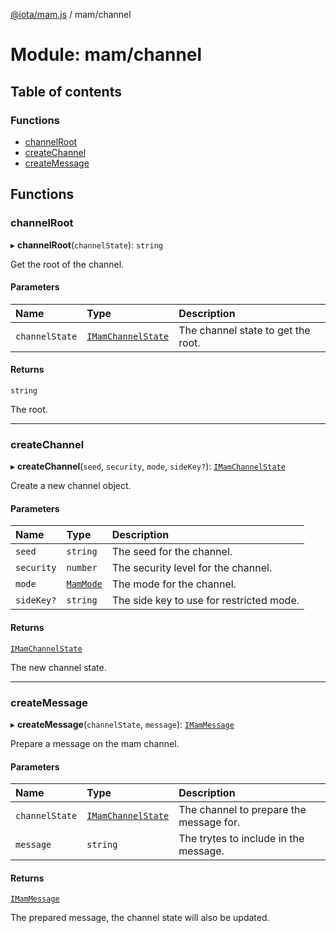 [@iota/mam.js](../README.md) / mam/channel

# Module: mam/channel

## Table of contents

### Functions

- [channelRoot](mam_channel.md#channelroot)
- [createChannel](mam_channel.md#createchannel)
- [createMessage](mam_channel.md#createmessage)

## Functions

### channelRoot

▸ **channelRoot**(`channelState`): `string`

Get the root of the channel.

#### Parameters

| Name | Type | Description |
| :------ | :------ | :------ |
| `channelState` | [`IMamChannelState`](../interfaces/models_imamchannelstate.imamchannelstate.md) | The channel state to get the root. |

#### Returns

`string`

The root.

___

### createChannel

▸ **createChannel**(`seed`, `security`, `mode`, `sideKey?`): [`IMamChannelState`](../interfaces/models_imamchannelstate.imamchannelstate.md)

Create a new channel object.

#### Parameters

| Name | Type | Description |
| :------ | :------ | :------ |
| `seed` | `string` | The seed for the channel. |
| `security` | `number` | The security level for the channel. |
| `mode` | [`MamMode`](models_mammode.md#mammode) | The mode for the channel. |
| `sideKey?` | `string` | The side key to use for restricted mode. |

#### Returns

[`IMamChannelState`](../interfaces/models_imamchannelstate.imamchannelstate.md)

The new channel state.

___

### createMessage

▸ **createMessage**(`channelState`, `message`): [`IMamMessage`](../interfaces/models_imammessage.imammessage.md)

Prepare a message on the mam channel.

#### Parameters

| Name | Type | Description |
| :------ | :------ | :------ |
| `channelState` | [`IMamChannelState`](../interfaces/models_imamchannelstate.imamchannelstate.md) | The channel to prepare the message for. |
| `message` | `string` | The trytes to include in the message. |

#### Returns

[`IMamMessage`](../interfaces/models_imammessage.imammessage.md)

The prepared message, the channel state will also be updated.

